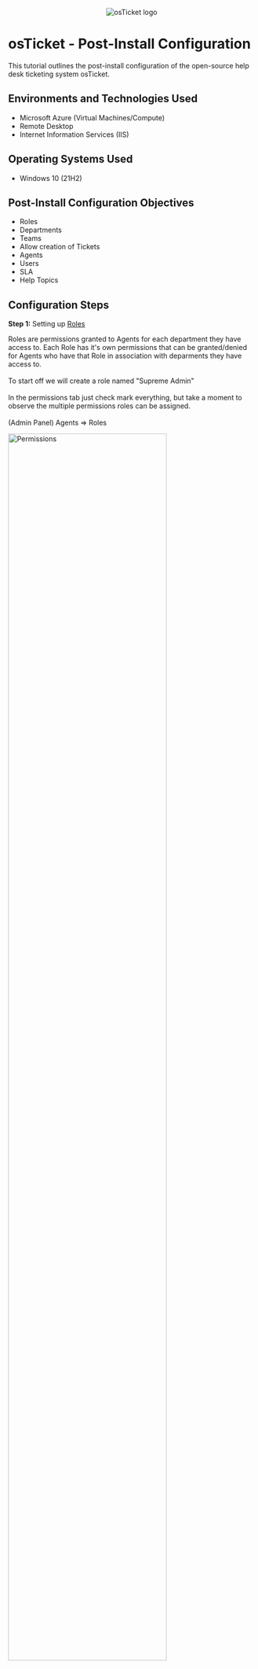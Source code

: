 <p align="center">
<img src="https://i.imgur.com/Clzj7Xs.png" alt="osTicket logo"/>
</p>

<h1>osTicket - Post-Install Configuration</h1>
This tutorial outlines the post-install configuration of the open-source help desk ticketing system osTicket.<br />


<h2>Environments and Technologies Used</h2>

- Microsoft Azure (Virtual Machines/Compute)
- Remote Desktop
- Internet Information Services (IIS)

<h2>Operating Systems Used </h2>

- Windows 10</b> (21H2)

<h2>Post-Install Configuration Objectives</h2>

- Roles
- Departments
- Teams
- Allow creation of Tickets
- Agents
- Users
- SLA
- Help Topics

<h2>Configuration Steps</h2>

<strong>Step 1:</strong> Setting up <a href="https://docs.osticket.com/en/latest/Admin/Agents/Roles.html">Roles</a>

<p>
Roles are permissions granted to Agents for each department they have access to. Each Role has it's own permissions that can be granted/denied for Agents
  who have that Role in association with deparments they have access to.
<br />
<br />
To start off we will create a role named "Supreme Admin" 
<br />
<br />
In the permissions tab just check mark everything, but take a moment to observe the multiple permissions roles can be assigned.
<br />
<br />
(Admin Panel) Agents ⇒ Roles
</p>

<p>
<img src="https://i.imgur.com/dI9jwGF.jpg" height="80%" width="80%" alt="Permissions"/>
</p>

<p>
<img src="https://i.imgur.com/bViS5hZ.jpg" height="80%" width="80%" alt="Setting Roles"/>
</p>

<br />
<br />
<br />

<strong>Step 2:</strong> Setting up <a href="https://docs.osticket.com/en/latest/Admin/Agents/Departments.html">Departments</a>
<p>
Tickets are routed through Departments and there are many settings that can be set for each Department (Check documentation).
<br />
<br />
After creating a Role, right next to it is the Departments tab which we will be utilizing for this step.
<br />
<br />
Create a new Department named whatever you'd like, but for this example I will use "Systems Admin", leave everything else as default settings.
<br />
<br />
Take a minute to observe all the fields in each section of adding a new department
<br />
<br />
(Admin Panel) Agents ⇒ Departments
</p>
<p>
<img src="https://i.imgur.com/Kkxhu6V.jpg" height="80%" width="80%" alt="Added Department"/>
</p>
<p>
<img src="https://i.imgur.com/THPbO7c.jpg" height="80%" width="80%" alt="Added Department"/>
</p>

<br />
<br />
<br />

<strong>Step 3:</strong> Setting up <a href="https://docs.osticket.com/en/latest/Admin/Agents/Teams.html">Teams</a>
<p>
Teams allow the use of pulling Agents from different departments to organize them to handle spcific issues via Help Topic or Ticket Filter.
<br />
<br />
Add a new Team and name it whatever you'd like, for this example I will add "Level II Support" since level I is created by default.
<br />
<br />
(Admin Panel) Agents ⇒ Teams ⇒ Add New Team
</p>

<p>
<img src="https://i.imgur.com/NFMEMec.jpg" height="80%" width="80%" alt="Adding Team"/>
</p>

<br />
<br />
<br />

<strong>Step 4:</strong> Allowing any user to create a ticket 
<p>
Here we are going to allow any user to create a Ticket. Generally registration can be required for Users to create tickets. This is done to prevent random tickets
  or limit accessibility to the help desk on the user's end.
<br />
<br />
Double check 'Require registration and login to create ticekts' is unchecked (This should already be done by default)
<br />
<br />
(Admin Panel) Settings ⇒ Users
</p>

<p>
<img src="https://i.imgur.com/zesopGu.jpg" height="80%" width="80%" alt="Authentication Settings"/>
</p>

<br />
<br />
<br />

<strong>Step 5:</strong> Setting up <a href="https://docs.osticket.com/en/latest/Admin/Agents/Agents.html">Agents</a>
<p>
Agents have access to Helpdesk with the intention of responding and resolving tickets. Agents may have one to many departments and roles associated with one another.
<br />
<br />
We will be adding two Agents and giving them any name (I will use "Tim" and "Eric"), and take a moment to observe through the tabs 'Acess', 'Permissions', 'Teams'<br />
Next to the Username field, in Account; is set password. Click that and make sure the boxes are unticked and then create a password (we will be using these later)  
<br />
<br />
Access: Give them a department and role and any extended access<br />
Permissions: Check any permissions you would like<br />
Teams: Assign any team you'd like (You'll only see Level I Support & Level II Support or whatever you named the team in Step 3)
<br />
<br />
(Admin Panel) Agents ⇒ Agents
</p>

<p>
<img src="https://i.imgur.com/aQf7i7u.jpg" height="80%" width="80%" alt="Set Password"/>
</p>

<p>
<img src="https://i.imgur.com/Nq2p3gJ.jpg" height="80%" width="80%" alt="Set Access"/>
</p>

<p>
<img src="https://i.imgur.com/58BMCrE.jpg" height="80%" width="80%" alt="Set Permissions"/>
</p>

<p>
<img src="https://i.imgur.com/a0MYtMn.jpg" height="80%" width="80%" alt="Set Teams"/>
</p>

<br />
<br />
<br />

<strong>Step 6:</strong> Setting up <a href="https://docs.osticket.com/en/latest/Agent/Users/User%20Directory.html">Users</a>
<p>
Users (customers) can create an account and log in to create a ticket or check on their ticket status as well.
<br />
<br />
For this example we will create our users. Use any name (I will use "Karen" and "Ken")
<br />
<br />
(Agent Panel) User ⇒ User Directory
</p>

<p>
<img src="https://i.imgur.com/1QaKMoq.jpg" height="80%" width="80%" alt="Creating Users">
</p>

<br />
<br />
<br />

<strong>Step 7:</strong> Set up <a href="https://docs.osticket.com/en/latest/Admin/Manage/SLA%20Plans.html">SLA's<a/>
<p>
Service Level Agreements (SLA) are purposed with providing a length of time in which the help desk Administrator expects tickets to be closed.
<br />
<br />
For this example we are using SEV-A (Critical Business Impact), SEV-B(Moderate Business Impact), SEV-C(Minimal Business Impact)
<br />
<br />
(Admin Panel) Manage ⇒ SLA
</p>
  
<p>
<img src="https://i.imgur.com/yrz6jPb.jpg" height="80%" width="80%" alt="Creating SLA">
</p>

<p>
<img src="https://i.imgur.com/VUhurfa.jpg" height="80%" width="80%" alt="SLA done">
</p>

<br />
<br />
<br />

<strong>Step 8:</strong> Setting up <a href="https://docs.osticket.com/en/latest/Admin/Manage/Help%20Topic.html">Help Topics</a>
<p>
Help Topics will determine which Department the ticket is routed to and will then determine which Agents have access to the Ticket<br />
These help with end-ser's help desk experience to ensure tickets get sent to the proper Agents for a quicker response
<br />
<br />
<br />
(Admin Panel) Manage ⇒ Help Topics
</p>
  
<p>
<img src="https://i.imgur.com/AwPmxuz.jpg" height="80%" width="80%" alt="SLA done">
</p>
  
<p>
<img src="https://i.imgur.com/LUfKrRl.jpg" height="80%" width="80%" alt="SLA done">
</p>
